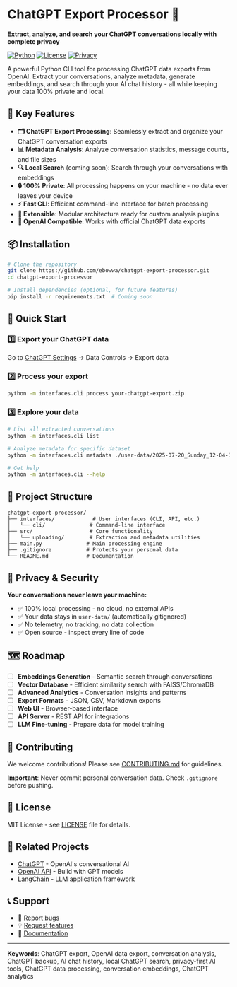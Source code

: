 # ChatGPT Export Processor 🤖

**Extract, analyze, and search your ChatGPT conversations locally with complete privacy**

[![Python](https://img.shields.io/badge/python-3.8+-blue.svg)](https://www.python.org/downloads/)
[![License](https://img.shields.io/badge/license-MIT-green.svg)](LICENSE)
[![Privacy](https://img.shields.io/badge/privacy-first-orange.svg)](https://github.com/ebowwa/chatgpt-export-processor)

A powerful Python CLI tool for processing ChatGPT data exports from OpenAI. Extract your conversations, analyze metadata, generate embeddings, and search through your AI chat history - all while keeping your data 100% private and local.

## 🚀 Key Features

- **🗂️ ChatGPT Export Processing**: Seamlessly extract and organize your ChatGPT conversation exports
- **📊 Metadata Analysis**: Analyze conversation statistics, message counts, and file sizes
- **🔍 Local Search** (coming soon): Search through your conversations with embeddings
- **🔒 100% Private**: All processing happens on your machine - no data ever leaves your device
- **⚡ Fast CLI**: Efficient command-line interface for batch processing
- **🧩 Extensible**: Modular architecture ready for custom analysis plugins
- **🤝 OpenAI Compatible**: Works with official ChatGPT data exports

## 📦 Installation

```bash
# Clone the repository
git clone https://github.com/ebowwa/chatgpt-export-processor.git
cd chatgpt-export-processor

# Install dependencies (optional, for future features)
pip install -r requirements.txt  # Coming soon
```

## 🎯 Quick Start

### 1️⃣ Export your ChatGPT data
Go to [ChatGPT Settings](https://chat.openai.com/settings) → Data Controls → Export data

### 2️⃣ Process your export
```bash
python -m interfaces.cli process your-chatgpt-export.zip
```

### 3️⃣ Explore your data
```bash
# List all extracted conversations
python -m interfaces.cli list

# Analyze metadata for specific dataset
python -m interfaces.cli metadata ./user-data/2025-07-20_Sunday_12-04-32

# Get help
python -m interfaces.cli --help
```

## 📁 Project Structure

```
chatgpt-export-processor/
├── interfaces/            # User interfaces (CLI, API, etc.)
│   └── cli/              # Command-line interface
├── src/                  # Core functionality
│   └── uploading/        # Extraction and metadata utilities
├── main.py              # Main processing engine
├── .gitignore           # Protects your personal data
└── README.md            # Documentation
```

## 🔐 Privacy & Security

**Your conversations never leave your machine:**

- ✅ 100% local processing - no cloud, no external APIs
- ✅ Your data stays in `user-data/` (automatically gitignored)
- ✅ No telemetry, no tracking, no data collection
- ✅ Open source - inspect every line of code

## 🗺️ Roadmap

- [ ] **Embeddings Generation** - Semantic search through conversations
- [ ] **Vector Database** - Efficient similarity search with FAISS/ChromaDB
- [ ] **Advanced Analytics** - Conversation insights and patterns
- [ ] **Export Formats** - JSON, CSV, Markdown exports
- [ ] **Web UI** - Browser-based interface
- [ ] **API Server** - REST API for integrations
- [ ] **LLM Fine-tuning** - Prepare data for model training

## 🤝 Contributing

We welcome contributions! Please see [CONTRIBUTING.md](CONTRIBUTING.md) for guidelines.

**Important**: Never commit personal conversation data. Check `.gitignore` before pushing.

## 📄 License

MIT License - see [LICENSE](LICENSE) file for details.

## 🔗 Related Projects

- [ChatGPT](https://chat.openai.com) - OpenAI's conversational AI
- [OpenAI API](https://platform.openai.com) - Build with GPT models
- [LangChain](https://github.com/langchain-ai/langchain) - LLM application framework

## 📞 Support

- 🐛 [Report bugs](https://github.com/ebowwa/chatgpt-export-processor/issues)
- 💡 [Request features](https://github.com/ebowwa/chatgpt-export-processor/issues)
- 📖 [Documentation](https://github.com/ebowwa/chatgpt-export-processor/wiki)

---

**Keywords**: ChatGPT export, OpenAI data export, conversation analysis, ChatGPT backup, AI chat history, local ChatGPT search, privacy-first AI tools, ChatGPT data processing, conversation embeddings, ChatGPT analytics